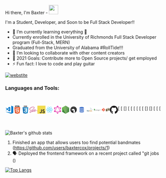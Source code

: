 
 Hi there, I'm Baxter - <img src="https://user-images.githubusercontent.com/69552028/101692674-8c3b1e00-3a3e-11eb-8104-498804e752ee.gif" width="30" height="30" />

 I'm a Student, Developer, and Soon to be Full Stack Developer!!

- 🌱 I’m currently learning everything 🤣
- Currently enrolled in the University of Richmonds Full Stack Developer program (Full-Stack, MERN)
- Graduated from the University of Alabama #RollTide!!!
- 👯 I’m looking to collaborate with other content creators
- 🥅 2021 Goals: Contribute more to Open Source projects/ get employed
- ⚡ Fun fact: I love to code and play guitar

<a href="https://baxter-portfolio.herokuapp.com/">
<img width="656" alt="webstite" src="https://user-images.githubusercontent.com/69552028/101688011-5cd5e280-3a39-11eb-8576-12a600252886.png">

</a>

<br />

### Languages and Tools:
<br>

[<img align="left" alt="Visual Studio Code" width="26px" src="https://raw.githubusercontent.com/github/explore/80688e429a7d4ef2fca1e82350fe8e3517d3494d/topics/visual-studio-code/visual-studio-code.png" />
[<img align="left" alt="HTML5" width="26px" src="https://raw.githubusercontent.com/github/explore/80688e429a7d4ef2fca1e82350fe8e3517d3494d/topics/html/html.png" />
[<img align="left" alt="CSS3" width="26px" src="https://raw.githubusercontent.com/github/explore/80688e429a7d4ef2fca1e82350fe8e3517d3494d/topics/css/css.png" />]
[<img align="left" alt="Sass" width="26px" src="https://raw.githubusercontent.com/github/explore/80688e429a7d4ef2fca1e82350fe8e3517d3494d/topics/sass/sass.png" />
[<img align="left" alt="JavaScript" width="26px" src="https://raw.githubusercontent.com/github/explore/80688e429a7d4ef2fca1e82350fe8e3517d3494d/topics/javascript/javascript.png" />
[<img align="left" alt="React" width="26px" src="https://raw.githubusercontent.com/github/explore/80688e429a7d4ef2fca1e82350fe8e3517d3494d/topics/react/react.png" />
[<img align="left" alt="GraphQL" width="26px" src="https://raw.githubusercontent.com/github/explore/80688e429a7d4ef2fca1e82350fe8e3517d3494d/topics/graphql/graphql.png" />
[<img align="left" alt="Node.js" width="26px" src="https://raw.githubusercontent.com/github/explore/80688e429a7d4ef2fca1e82350fe8e3517d3494d/topics/nodejs/nodejs.png" />
[<img align="left" alt="Deno" width="26px" src="https://raw.githubusercontent.com/github/explore/361e2821e2dea67711cde99c9c40ed357061cf27/topics/deno/deno.png" />
[<img align="left" alt="SQL" width="26px" src="https://raw.githubusercontent.com/github/explore/80688e429a7d4ef2fca1e82350fe8e3517d3494d/topics/sql/sql.png" />]
[<img align="left" alt="MySQL" width="26px" src="https://raw.githubusercontent.com/github/explore/80688e429a7d4ef2fca1e82350fe8e3517d3494d/topics/mysql/mysql.png" />]
[<img align="left" alt="MongoDB" width="26px" src="https://raw.githubusercontent.com/github/explore/80688e429a7d4ef2fca1e82350fe8e3517d3494d/topics/mongodb/mongodb.png" />
[<img align="left" alt="Git" width="26px" src="https://raw.githubusercontent.com/github/explore/80688e429a7d4ef2fca1e82350fe8e3517d3494d/topics/git/git.png" />
[<img align="left" alt="GitHub" width="26px" src="https://raw.githubusercontent.com/github/explore/78df643247d429f6cc873026c0622819ad797942/topics/github/github.png" />

<br>
<br/>

![Baxter's github stats](https://github-readme-stats.vercel.app/api?username=baxtercox&show_icons=true&theme=dracula)



  

1. Finished an app that allows users too find potential bandmates (https://github.com/users/baxtercox/projects/1)
2. 🗣 Deployed the frontend framework on a recent project called "git jobs ()





[![Top Langs](https://github-readme-stats.vercel.app/api/top-langs/?username=anuraghazra&layout=compact)](https://github.com/anuraghazra/github-readme-stats)
  

[linkedin]: https://www.linkedin.com/in/baxter-cox-05a81814a/
[website]: https://baxter-portfolio.herokuapp.com/
[email]: mailto:baxtercoxrtr@gmail.com
